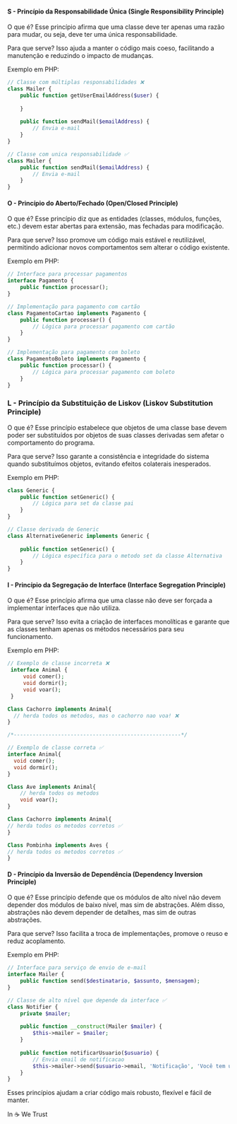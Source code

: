 

#### S - Princípio da Responsabilidade Única (Single Responsibility Principle)

O que é? Esse princípio afirma que uma classe deve ter apenas uma razão para mudar, ou seja, deve ter uma única responsabilidade.

Para que serve? Isso ajuda a manter o código mais coeso, facilitando a manutenção e reduzindo o impacto de mudanças.

Exemplo em PHP:

```php
// Classe com múltiplas responsabilidades ❌
class Mailer {
    public function getUserEmailAddress($user) {
    
    }
    
    public function sendMail($emailAddress) {
        // Envia e-mail
    }
}

// Classe com unica responsabilidade ✅
class Mailer {
    public function sendMail($emailAddress) {
        // Envia e-mail
    }
}
```

#### O - Princípio do Aberto/Fechado (Open/Closed Principle)

O que é? Esse princípio diz que as entidades (classes, módulos, funções, etc.) devem estar abertas para extensão, mas fechadas para modificação.

Para que serve? Isso promove um código mais estável e reutilizável, permitindo adicionar novos comportamentos sem alterar o código existente.

Exemplo em PHP:

```php
// Interface para processar pagamentos
interface Pagamento {
    public function processar();
}

// Implementação para pagamento com cartão
class PagamentoCartao implements Pagamento {
    public function processar() {
        // Lógica para processar pagamento com cartão
    }
}

// Implementação para pagamento com boleto
class PagamentoBoleto implements Pagamento {
    public function processar() {
        // Lógica para processar pagamento com boleto
    }
}
```
### L - Princípio da Substituição de Liskov (Liskov Substitution Principle)

O que é? Esse princípio estabelece que objetos de uma classe base devem poder ser substituídos por objetos de suas classes derivadas sem afetar o comportamento do programa.

Para que serve? Isso garante a consistência e integridade do sistema quando substituímos objetos, evitando efeitos colaterais inesperados.

Exemplo em PHP:

```php
class Generic {
    public function setGeneric() {
        // Lógica para set da classe pai
    }
}

// Classe derivada de Generic
class AlternativeGeneric implements Generic {
   
    public function setGeneric() {
        // Lógica específica para o metodo set da classe Alternativa
    }
}

```
#### I - Princípio da Segregação de Interface (Interface Segregation Principle)
O que é? Esse princípio afirma que uma classe não deve ser forçada a implementar interfaces que não utiliza.

Para que serve? Isso evita a criação de interfaces monolíticas e garante que as classes tenham apenas os métodos necessários para seu funcionamento.

Exemplo em PHP:

```php
// Exemplo de classe incorreta ❌
 interface Animal {
     void comer();
     void dormir();
     void voar();
 }

Class Cachorro implements Animal{ 
  // herda todos os metodos, mas o cachorro nao voa! ❌
}

/*-----------------------------------------------------*/

// Exemplo de classe correta ✅
interface Animal{
  void comer();
  void dormir();
}

Class Ave implements Animal{
    // herda todos os metodos
    void voar();
}

Class Cachorro implements Animal{
// herda todos os metodos corretos ✅
}

Class Pombinha implements Aves {
// herda todos os metodos corretos ✅
}


```

#### D - Princípio da Inversão de Dependência (Dependency Inversion Principle)
O que é? Esse princípio defende que os módulos de alto nível não devem depender dos módulos de baixo nível, mas sim de abstrações. Além disso, abstrações não devem depender de detalhes, mas sim de outras abstrações.

Para que serve? Isso facilita a troca de implementações, promove o reuso e reduz acoplamento.

Exemplo em PHP:

```php
// Interface para serviço de envio de e-mail
interface Mailer {
    public function send($destinatario, $assunto, $mensagem);
}

// Classe de alto nível que depende da interface ✅
class Notifier {
    private $mailer;
    
    public function __construct(Mailer $mailer) {
        $this->mailer = $mailer;
    }
    
    public function notificarUsuario($usuario) {
        // Envia email de notificacao
        $this->mailer->send($usuario->email, 'Notificação', 'Você tem uma nova mensagem.');
    }
}
```
Esses princípios ajudam a criar código mais robusto, flexível e fácil de manter.

In ☕ We Trust
